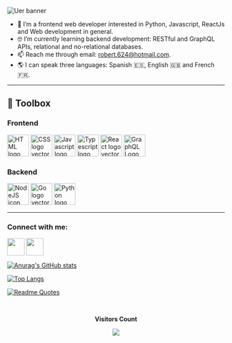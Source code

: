 ![Uer banner](https://user-images.githubusercontent.com/72587880/196091562-1a4c2b9d-37a3-4f58-99ce-0fdcfa2fdb90.png)

- 👀 I’m a frontend web developer interested in Python, Javascript, ReactJs and Web development in general.
- 🤓 I’m currently learning backend development: RESTful and GraphQL APIs, relational and no-relational databases.
- 📫 Reach me through email: robert.624@hotmail.com.
- 🌎 I can speak three languages: Spanish 🇪🇸, English 🇬🇧 and French 🇫🇷.

---

## 🧰 Toolbox

### Frontend

<img width="50" height="50" src="https://cdn.worldvectorlogo.com/logos/html-1.svg" alt="HTML logo vector"> <img width="50" height="50"  src="https://cdn.worldvectorlogo.com/logos/css-3.svg" alt="CSS logo vector"> <img width="50" height="50" src="https://cdn.worldvectorlogo.com/logos/logo-javascript.svg" alt="Javascript logo vector">   <img width="50" height="50" src="https://cdn.worldvectorlogo.com/logos/typescript.svg" alt="Typescript logo vector">  <img class="larger" width="50" height="50" src="https://cdn.worldvectorlogo.com/logos/react-2.svg" alt="React logo vector"> <img width="50" height="50" src="https://cdn.worldvectorlogo.com/logos/graphql-logo-2.svg" alt="GraphQL Logo logo vector"> 

### Backend

<img height="50" width="50" src="https://cdn.worldvectorlogo.com/logos/nodejs-icon.svg" alt="NodeJS icon logo vector"> <img height="50" width="50" src="https://cdn.worldvectorlogo.com/logos/go-8.svg" alt="Go logo vector"> <img width="50" height="50" src="https://cdn.worldvectorlogo.com/logos/python-5.svg" alt="Python logo vector">

---


<h3 align="left">Connect with me:</h3>
<p align="left">
<a href="https://twitter.com/robertdowny" target="blank"><img align="center" src="https://brandeame.es/wp-content/uploads/2017/05/60414c58e954d7236837248225e0216f_new-twitter-logo-vector-eps-twitter-logo-clipart-png_518-518.png" alt="" height="40" width="40" /></a>
<a href="www.linkedin.com/in/roberto-ramirez-aguilar
" target="blank"><img align="center" src="https://cdn-icons-png.flaticon.com/512/174/174857.png" alt="" height="40" width="40" /></a>



[![Anurag's GitHub stats](https://github-readme-stats.vercel.app/api?username=Robertron624)](https://github.com/anuraghazra/github-readme-stats)

[![Top Langs](https://github-readme-stats.vercel.app/api/top-langs/?username=Robertron624)](https://github.com/anuraghazra/github-readme-stats)

[![Readme Quotes](https://quotes-github-readme.vercel.app/api?type=horizontal&theme=dark)](https://github.com/piyushsuthar/github-readme-quotes)


<div align="center">
  <br>
  <p align="center"><b>Visitors Count</b></p>  
  <p align="center"><img align="center" src="https://profile-counter.glitch.me/{jenacarry}/count.svg" /></p> 
  <br>
</div>
<!---
Robertron624/Robertron624 is a ✨ special ✨ repository because its `README.md` (this file) appears on your GitHub profile.
You can click the Preview link to take a look at your changes.
--->
